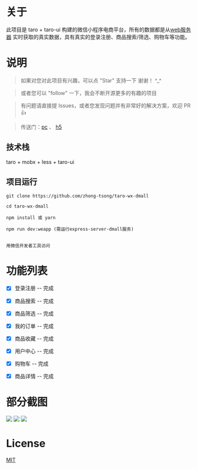 
# 关于

此项目是 taro + taro-ui 构建的微信小程序电商平台，所有的数据都是从[web服务器](https://github.com/zhong-tsong/express-server-dmall) 实时获取的真实数据，具有真实的登录注册、商品搜索/筛选、购物车等功能。


# 说明

>  如果对您对此项目有兴趣，可以点 "Star" 支持一下 谢谢！ ^_^

>  或者您可以 "follow" 一下，我会不断开源更多的有趣的项目

>  有问题请直接提 Issues，或者您发现问题并有非常好的解决方案，欢迎 PR 👍

>  传送门：[pc](https://github.com/zhong-tsong/react-pc-dmall)  、 [h5](https://github.com/zhong-tsong/react-h5-dmall)



## 技术栈

taro + mobx + less + taro-ui


## 项目运行


```
git clone https://github.com/zhong-tsong/taro-wx-dmall  

cd taro-wx-dmall  

npm install 或 yarn

npm run dev:weapp (需运行express-server-dmall服务)


用微信开发者工具访问

```


# 功能列表

- [x] 登录注册 -- 完成
- [x] 商品搜索 -- 完成
- [x] 商品筛选 -- 完成
- [x] 我的订单 -- 完成
- [x] 商品收藏 -- 完成
- [x] 用户中心 -- 完成
- [x] 购物车 -- 完成
- [x] 商品详情 -- 完成


# 部分截图


<img src="https://github.com/zhong-tsong/taro-wx-dmall/blob/master/preview/home.png"/>

<img src="https://github.com/zhong-tsong/taro-wx-dmall/blob/master/preview/products.png"/>

<img src="https://github.com/zhong-tsong/taro-wx-dmall/blob/master/preview/cart.png"/>


# License

[MIT](https://github.com/zhong-tsong/taro-wx-dmall/blob/master/LICENSE)

